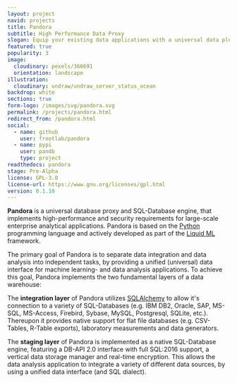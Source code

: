 ```yaml
---
layout: project
navid: projects
title: Pandora
subtitle: High Performance Data Proxy
slogan: Equip your existing data applications with a universal data plug
featured: true
popularity: 3
image:
  cloudinary: pexels/366691
  orientation: landscape
illustration:
  cloudinary: undraw/undraw_server_status_ocean
backdrop: white
sections: true
form-logo: /images/svg/pandora.svg
permalink: /projects/pandora.html
redirect_from: /pandora.html
social:
  - name: github
    user: frootlab/pandora
  - name: pypi
    user: pandb
    type: project
readthedocs: pandora
stage: Pre-Alpha
license: GPL-3.0
license-url: https://www.gnu.org/licenses/gpl.html
version: 0.1.10
---
```


**Pandora** is a universal database proxy and SQL-Database engine, that
implements high-performance and security requirements for large-scale enterprise
analytical applications. Pandora is based on the
[Python](https://www.python.org/) programming language and actively developed as
part of the [Liquid ML](https://github.com/orgs/frootlab/projects) framework.

The primary goal of Pandora is to separate data integration and data analysis
into independent tasks, by providing a unified (universal) data interface for
machine learning- and data analysis applications. To achieve this goal, Pandora
implements the two fundamental layers of a data warehouse:

The **integration layer** of Pandora utilizes
[SQLAlchemy](https://www.sqlalchemy.org) to allow it\'s connection to a variety
of SQL-Databases (e.g. IBM DB2, Oracle, SAP, MS-SQL, MS-Access, Firebird,
Sybase, MySQL, Postgresql, SQLite, etc.). Thereupon it provides native support
for flat file databases (e.g. CSV-Tables, R-Table exports), laboratory
measurements and data generators.

The **staging layer** of Pandora is implemented as a native SQL-Database engine,
featuring a DB-API 2.0 interface with full SQL:2016 support, a vertical data
storage manager and real-time encryption. This allows the data analysis
application to integrate a variety of different data sources, by using a unified
data interface (and SQL dialect).
